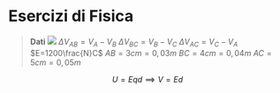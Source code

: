 # Esercizi di Fisica


> **Dati**
> ![](https://i.imgur.com/LtspkUP.jpg)
> $\Delta V _{AB}=V_A-V_B$
> $\Delta V_{BC}=V_B-V_C$
> $\Delta V_{AC}=V_C-V_A$
> $E=1200\frac{N}C$
> $AB=3cm=0,03m$
> $BC=4cm=0,04m$
> $AC=5cm=0,05m$


$$
U=Eqd\implies V=Ed
$$
<!--stackedit_data:
eyJoaXN0b3J5IjpbLTY1NDY0MjQsLTEzOTQ4NjA3NjNdfQ==
-->